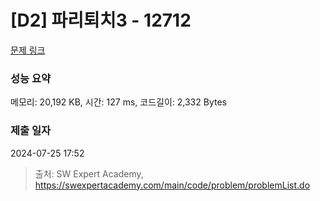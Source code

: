 # [D2] 파리퇴치3 - 12712 

[문제 링크](https://swexpertacademy.com/main/code/problem/problemDetail.do?contestProbId=AXuARWAqDkQDFARa) 

### 성능 요약

메모리: 20,192 KB, 시간: 127 ms, 코드길이: 2,332 Bytes

### 제출 일자

2024-07-25 17:52



> 출처: SW Expert Academy, https://swexpertacademy.com/main/code/problem/problemList.do